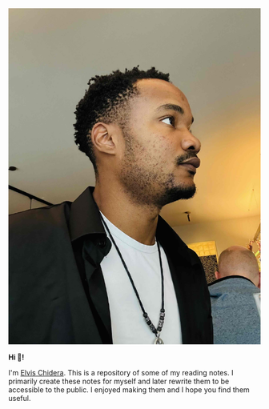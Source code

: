 <div class="circular-image-container">
    <img src="/docs/assets/avatar.jpg" alt="Elvis Chidera" class="circular-image" />
</div>

<div class="center-container">

**Hi 👋!**

I'm [Elvis Chidera](https://elvischidera.com). This is a repository of some of my reading notes. I primarily create these notes for myself and later rewrite them to be accessible to the public. I enjoyed making them and I hope you find them useful.

<!-- index_content -->

</div>